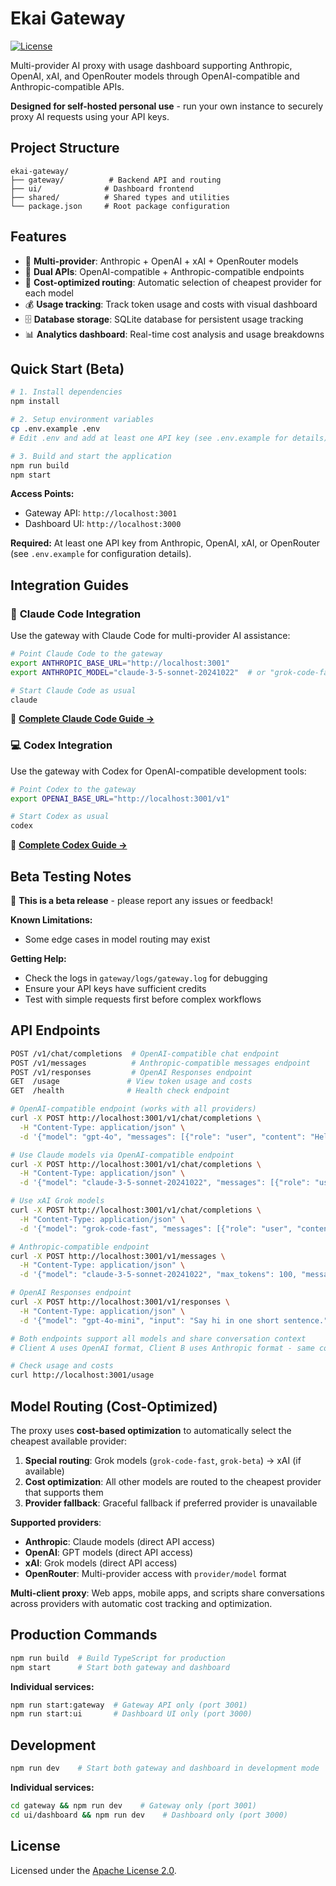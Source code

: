 # Ekai Gateway

[![License](https://img.shields.io/badge/License-Apache_2.0-blue.svg)](https://opensource.org/licenses/Apache-2.0)

Multi-provider AI proxy with usage dashboard supporting Anthropic, OpenAI, xAI, and OpenRouter models through OpenAI-compatible and Anthropic-compatible APIs.

**Designed for self-hosted personal use** - run your own instance to securely proxy AI requests using your API keys.

## Project Structure

```
ekai-gateway/
├── gateway/          # Backend API and routing
├── ui/              # Dashboard frontend
├── shared/          # Shared types and utilities
└── package.json     # Root package configuration
```

## Features

- 🤖 **Multi-provider**: Anthropic + OpenAI + xAI + OpenRouter models
- 🔄 **Dual APIs**: OpenAI-compatible + Anthropic-compatible endpoints
- 🔀 **Cost-optimized routing**: Automatic selection of cheapest provider for each model
- 💰 **Usage tracking**: Track token usage and costs with visual dashboard
- 🗄️ **Database storage**: SQLite database for persistent usage tracking
- 📊 **Analytics dashboard**: Real-time cost analysis and usage breakdowns

## Quick Start (Beta)

```bash
# 1. Install dependencies
npm install

# 2. Setup environment variables
cp .env.example .env
# Edit .env and add at least one API key (see .env.example for details)

# 3. Build and start the application
npm run build
npm start
```

**Access Points:**
- Gateway API: `http://localhost:3001`
- Dashboard UI: `http://localhost:3000`

**Required:** At least one API key from Anthropic, OpenAI, xAI, or OpenRouter (see `.env.example` for configuration details).

## Integration Guides

### 🤖 **Claude Code Integration**
Use the gateway with Claude Code for multi-provider AI assistance:

```bash
# Point Claude Code to the gateway
export ANTHROPIC_BASE_URL="http://localhost:3001"
export ANTHROPIC_MODEL="claude-3-5-sonnet-20241022"  # or "grok-code-fast", "gpt-4o"

# Start Claude Code as usual
claude
```

📖 **[Complete Claude Code Guide →](./USAGE_WITH_CLAUDE_CODE.md)**

### 💻 **Codex Integration** 
Use the gateway with Codex for OpenAI-compatible development tools:

```bash
# Point Codex to the gateway
export OPENAI_BASE_URL="http://localhost:3001/v1"

# Start Codex as usual  
codex
```

📖 **[Complete Codex Guide →](./USAGE_WITH_CODEX.md)**
## Beta Testing Notes

🚧 **This is a beta release** - please report any issues or feedback!

**Known Limitations:**
- Some edge cases in model routing may exist

**Getting Help:**
- Check the logs in `gateway/logs/gateway.log` for debugging
- Ensure your API keys have sufficient credits
- Test with simple requests first before complex workflows

## API Endpoints

```bash
POST /v1/chat/completions  # OpenAI-compatible chat endpoint
POST /v1/messages          # Anthropic-compatible messages endpoint
POST /v1/responses         # OpenAI Responses endpoint
GET  /usage               # View token usage and costs
GET  /health              # Health check endpoint
```

```bash
# OpenAI-compatible endpoint (works with all providers)
curl -X POST http://localhost:3001/v1/chat/completions \
  -H "Content-Type: application/json" \
  -d '{"model": "gpt-4o", "messages": [{"role": "user", "content": "Hello"}]}'

# Use Claude models via OpenAI-compatible endpoint
curl -X POST http://localhost:3001/v1/chat/completions \
  -H "Content-Type: application/json" \
  -d '{"model": "claude-3-5-sonnet-20241022", "messages": [{"role": "user", "content": "Hello"}]}'

# Use xAI Grok models
curl -X POST http://localhost:3001/v1/chat/completions \
  -H "Content-Type: application/json" \
  -d '{"model": "grok-code-fast", "messages": [{"role": "user", "content": "Hello"}]}'

# Anthropic-compatible endpoint
curl -X POST http://localhost:3001/v1/messages \
  -H "Content-Type: application/json" \
  -d '{"model": "claude-3-5-sonnet-20241022", "max_tokens": 100, "messages": [{"role": "user", "content": "Hello"}]}'

# OpenAI Responses endpoint
curl -X POST http://localhost:3001/v1/responses \
  -H "Content-Type: application/json" \
  -d '{"model": "gpt-4o-mini", "input": "Say hi in one short sentence.", "temperature": 0.7, "max_output_tokens": 128}'

# Both endpoints support all models and share conversation context
# Client A uses OpenAI format, Client B uses Anthropic format - same conversation!

# Check usage and costs
curl http://localhost:3001/usage
```

## Model Routing (Cost-Optimized)

The proxy uses **cost-based optimization** to automatically select the cheapest available provider:

1. **Special routing**: Grok models (`grok-code-fast`, `grok-beta`) → xAI (if available)
2. **Cost optimization**: All other models are routed to the cheapest provider that supports them
3. **Provider fallback**: Graceful fallback if preferred provider is unavailable

**Supported providers**:
- **Anthropic**: Claude models (direct API access)
- **OpenAI**: GPT models (direct API access)
- **xAI**: Grok models (direct API access)
- **OpenRouter**: Multi-provider access with `provider/model` format

**Multi-client proxy**: Web apps, mobile apps, and scripts share conversations across providers with automatic cost tracking and optimization.

## Production Commands

```bash
npm run build  # Build TypeScript for production
npm start      # Start both gateway and dashboard
```

**Individual services:**
```bash
npm run start:gateway  # Gateway API only (port 3001)
npm run start:ui       # Dashboard UI only (port 3000)
```

## Development

```bash
npm run dev    # Start both gateway and dashboard in development mode
```

**Individual services:**
```bash
cd gateway && npm run dev    # Gateway only (port 3001)
cd ui/dashboard && npm run dev    # Dashboard only (port 3000)
```

## License
Licensed under the [Apache License 2.0](./LICENSE).
